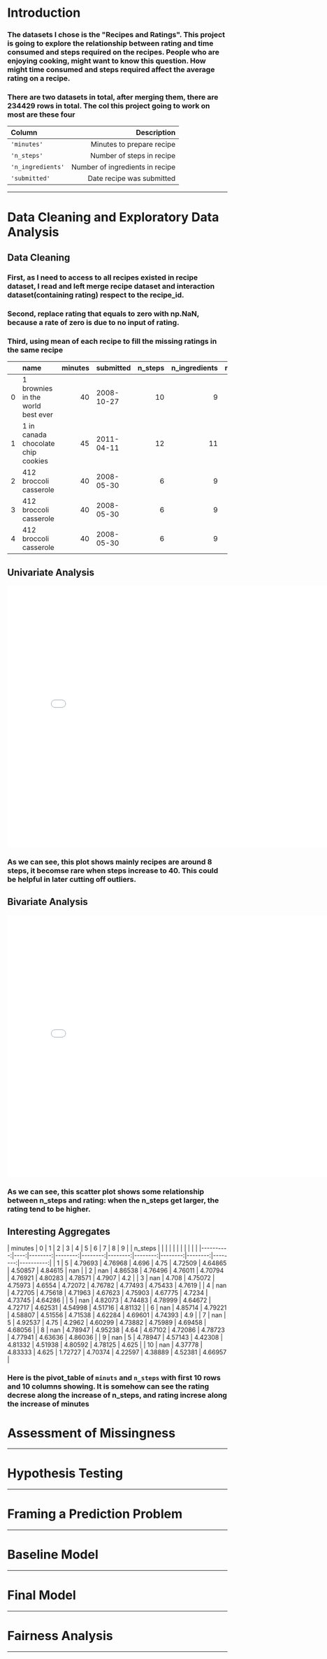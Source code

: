# Introduction
### The datasets I chose is the "Recipes and Ratings". This project is going to explore the relationship between rating and time consumed and steps required on the recipes. People who are enjoying cooking, might want to know this question. How might time consumed and steps required affect the average rating on a recipe.
### There are two datasets in total, after merging them, there are 234429 rows in total. The col this project going to work on most are these four


| Column          | Description                     |
| :-------------- | ------------------------------: |
| `'minutes'`     | Minutes to prepare recipe       |
| `'n_steps'`     | Number of steps in recipe       |
|`'n_ingredients'`| Number of ingredients in recipe |
| `'submitted'`   | Date recipe was submitted       | 

---

# Data Cleaning and Exploratory Data Analysis
## Data Cleaning
### First, as I need to access to all recipes existed in recipe dataset, I read and left merge recipe dataset and interaction dataset(containing rating) respect to the recipe_id. 
### Second, replace rating that equals to zero with np.NaN, because a rate of zero is due to no input of rating.
### Third, using mean of each recipe to fill the missing ratings in the same recipe


|    | name                                 |   minutes | submitted   |   n_steps |   n_ingredients |   rating |   rating_filled |
|---:|:-------------------------------------|----------:|:------------|----------:|----------------:|---------:|----------------:|
|  0 | 1 brownies in the world    best ever |        40 | 2008-10-27  |        10 |               9 |        4 |               4 |
|  1 | 1 in canada chocolate chip cookies   |        45 | 2011-04-11  |        12 |              11 |        5 |               5 |
|  2 | 412 broccoli casserole               |        40 | 2008-05-30  |         6 |               9 |        5 |               5 |
|  3 | 412 broccoli casserole               |        40 | 2008-05-30  |         6 |               9 |        5 |               5 |
|  4 | 412 broccoli casserole               |        40 | 2008-05-30  |         6 |               9 |        5 |               5 |

## Univariate Analysis

<iframe
  src="assets/histogram_of_cooking_n_steps.html"
  width="800"
  height="600"
  frameborder="0"
></iframe>

### As we can see, this plot shows mainly recipes are around 8 steps, it becomse rare when steps increase to 40. This could be helpful in later cutting off outliers.

## Bivariate Analysis

<iframe
  src="assets/n_steps vs rating.html.html"
  width="800"
  height="600"
  frameborder="0"
></iframe>

### As we can see, this scatter plot shows some relationship between n_steps and rating: when the n_steps get larger, the rating tend to be higher.


## Interesting Aggregates

|   minutes |   0 |       1 |       2 |       3 |       4 |       5 |       6 |       7 |       8 |         9 |
|   n_steps |     |         |         |         |         |         |         |         |         |           |
|----------:|----:|--------:|--------:|--------:|--------:|--------:|--------:|--------:|--------:|----------:|
|         1 |   5 | 4.79693 | 4.76968 | 4.696   | 4.75    | 4.72509 | 4.64865 | 4.50857 | 4.84615 | nan       |
|         2 | nan | 4.86538 | 4.76496 | 4.76011 | 4.70794 | 4.76921 | 4.80283 | 4.78571 | 4.7907  |   4.2     |
|         3 | nan | 4.708   | 4.75072 | 4.75973 | 4.6554  | 4.72072 | 4.76782 | 4.77493 | 4.75433 |   4.7619  |
|         4 | nan | 4.72705 | 4.75618 | 4.71963 | 4.67623 | 4.75903 | 4.67775 | 4.7234  | 4.73745 |   4.64286 |
|         5 | nan | 4.82073 | 4.74483 | 4.78999 | 4.64672 | 4.72717 | 4.62531 | 4.54998 | 4.51716 |   4.81132 |
|         6 | nan | 4.85714 | 4.79221 | 4.58807 | 4.51556 | 4.71538 | 4.62284 | 4.69601 | 4.74393 |   4.9     |
|         7 | nan | 5       | 4.92537 | 4.75    | 4.2962  | 4.60299 | 4.73882 | 4.75989 | 4.69458 |   4.68056 |
|         8 | nan | 4.78947 | 4.95238 | 4.64    | 4.67102 | 4.72086 | 4.78723 | 4.77941 | 4.63636 |   4.86036 |
|         9 | nan | 5       | 4.78947 | 4.57143 | 4.42308 | 4.81332 | 4.51938 | 4.80592 | 4.78125 |   4.625   |
|        10 | nan | 4.37778 | 4.83333 | 4.625   | 1.72727 | 4.70374 | 4.22597 | 4.38889 | 4.52381 |   4.66957 |

### Here is the pivot_table of `minuts` and `n_steps` with first 10 rows and 10 columns showing. It is somehow can see the rating decrese along the increase of n_steps, and rating increse along the increase of minutes

# Assessment of Missingness

---

# Hypothesis Testing

---

# Framing a Prediction Problem

---

# Baseline Model

---

# Final Model

---

# Fairness Analysis

---
